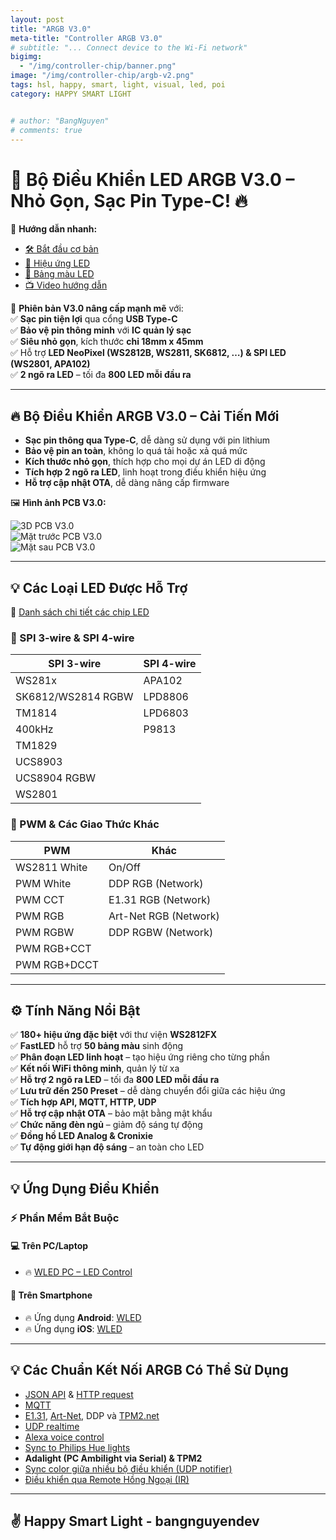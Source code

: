 ```yaml
---
layout: post
title: "ARGB V3.0"
meta-title: "Controller ARGB V3.0"
# subtitle: "... Connect device to the Wi-Fi network"
bigimg:
  - "/img/controller-chip/banner.png"
image: "/img/controller-chip/argb-v2.png"
tags: hsl, happy, smart, light, visual, led, poi
category: HAPPY SMART LIGHT


# author: "BangNguyen"
# comments: true
---
```


# 🎉 Bộ Điều Khiển LED ARGB V3.0 – Nhỏ Gọn, Sạc Pin Type-C! 🔥  

📌 **Hướng dẫn nhanh:**  
- [🛠 Bắt đầu cơ bản](basics/getting-started)  
- [🎨 Hiệu ứng LED](features/effects)  
- [🌈 Bảng màu LED](features/palettes)  
- [📺 Video hướng dẫn](basics/tutorials)  

🚀 **Phiên bản V3.0 nâng cấp mạnh mẽ** với:  
✅ **Sạc pin tiện lợi** qua cổng **USB Type-C**  
✅ **Bảo vệ pin thông minh** với **IC quản lý sạc**  
✅ **Siêu nhỏ gọn**, kích thước **chỉ 18mm x 45mm**  
✅ Hỗ trợ **LED NeoPixel (WS2812B, WS2811, SK6812, …) & SPI LED (WS2801, APA102)**  
✅ **2 ngõ ra LED** – tối đa **800 LED mỗi đầu ra**  

---

## 🔥 Bộ Điều Khiển ARGB V3.0 – Cải Tiến Mới  

- **Sạc pin thông qua Type-C**, dễ dàng sử dụng với pin lithium  
- **Bảo vệ pin an toàn**, không lo quá tải hoặc xả quá mức  
- **Kích thước nhỏ gọn**, thích hợp cho mọi dự án LED di động  
- **Tích hợp 2 ngõ ra LED**, linh hoạt trong điều khiển hiệu ứng  
- **Hỗ trợ cập nhật OTA**, dễ dàng nâng cấp firmware  

🖼 **Hình ảnh PCB V3.0:**  

![3D PCB V3.0](/ARGB-LED/image/v3.0_3D_PCB1.png)  
![Mặt trước PCB V3.0](/ARGB-LED/image/v3.0_PCB1_mat-truoc.png)  
![Mặt sau PCB V3.0](/ARGB-LED/image/v3.0_PCB1_mat-sau.png)  

---

## 💡 Các Loại LED Được Hỗ Trợ  

🔗 [Danh sách chi tiết các chip LED](basics/compatible-led-strips)  

### 📌 SPI 3-wire & SPI 4-wire  

| **SPI 3-wire**        | **SPI 4-wire**          |
|-----------------------|-------------------------|
| WS281x               | APA102                  |
| SK6812/WS2814 RGBW   | LPD8806                 |
| TM1814               | LPD6803                 |
| 400kHz               | P9813                   |
| TM1829               |                         |
| UCS8903              |                         |
| UCS8904 RGBW         |                         |
| WS2801               |                         |

### 📌 PWM & Các Giao Thức Khác  

| **PWM**              | **Khác**                 |
|----------------------|-------------------------|
| WS2811 White        | On/Off                   |
| PWM White           | DDP RGB (Network)        |
| PWM CCT             | E1.31 RGB (Network)      |
| PWM RGB             | Art-Net RGB (Network)    |
| PWM RGBW            | DDP RGBW (Network)       |
| PWM RGB+CCT         |                         |
| PWM RGB+DCCT        |                         |

---

## ⚙️ Tính Năng Nổi Bật  

✅ **180+ hiệu ứng đặc biệt** với thư viện **WS2812FX**  
✅ **FastLED** hỗ trợ **50 bảng màu** sinh động  
✅ **Phân đoạn LED linh hoạt** – tạo hiệu ứng riêng cho từng phần  
✅ **Kết nối WiFi thông minh**, quản lý từ xa  
✅ **Hỗ trợ 2 ngõ ra LED** – tối đa **800 LED mỗi đầu ra**  
✅ **Lưu trữ đến 250 Preset** – dễ dàng chuyển đổi giữa các hiệu ứng  
✅ **Tích hợp API, MQTT, HTTP, UDP**  
✅ **Hỗ trợ cập nhật OTA** – bảo mật bằng mật khẩu  
✅ **Chức năng đèn ngủ** – giảm độ sáng tự động  
✅ **Đồng hồ LED Analog & Cronixie**  
✅ **Tự động giới hạn độ sáng** – an toàn cho LED  

---

## 💡 Ứng Dụng Điều Khiển  

### ⚡ Phần Mềm Bắt Buộc  

#### 💻 Trên PC/Laptop  
- 🔥 [WLED PC – LED Control](https://github.com/w00000dy/WLED-GUI/releases)  

#### 📱 Trên Smartphone  
- 🔥 Ứng dụng **Android**: [WLED](https://play.google.com/store/apps/details?id=ca.cgagnier.wlednativeandroid)  
- 🔥 Ứng dụng **iOS**: [WLED](https://apps.apple.com/us/app/wled-native/id6446207239)  

---

## 💡 Các Chuẩn Kết Nối ARGB Có Thể Sử Dụng  

- [JSON API](interfaces/json-api) & [HTTP request](interfaces/http-api)  
- [MQTT](interfaces/mqtt)  
- [E1.31](interfaces/e1.31-dmx), [Art-Net](interfaces/e1.31-dmx), DDP và [TPM2.net](interfaces/udp-realtime)  
- [UDP realtime](interfaces/udp-realtime)  
- [Alexa voice control](interfaces/remote-access-ifttt)  
- [Sync to Philips Hue lights](interfaces/philips-hue)  
- **Adalight (PC Ambilight via Serial) & TPM2**  
- [Sync color giữa nhiều bộ điều khiển (UDP notifier)](interfaces/udp-notifier)  
- [Điều khiển qua Remote Hồng Ngoại (IR)](interfaces/infrared)  

---

## ✌️ Happy Smart Light - bangnguyendev
